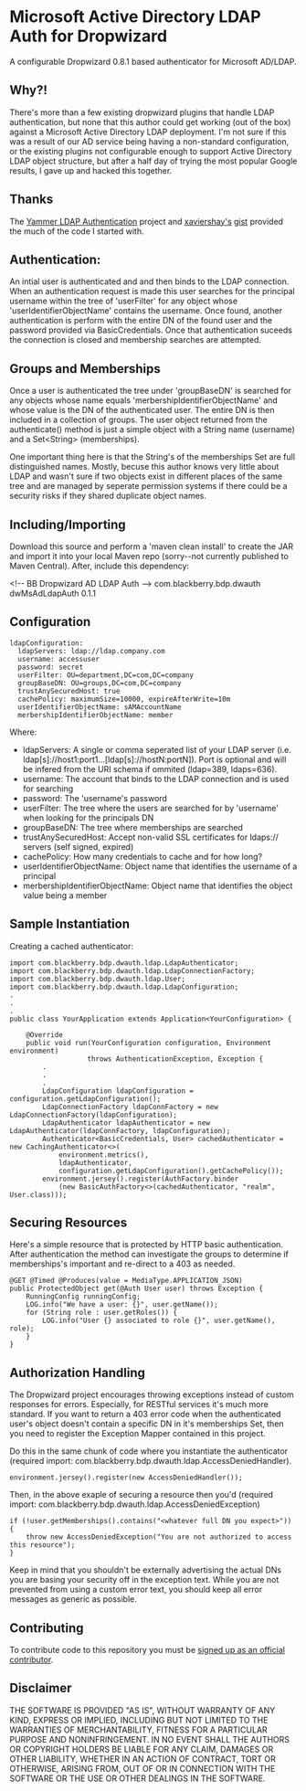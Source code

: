 # Microsoft Active Directory LDAP Auth for Dropwizard

A configurable Dropwizard 0.8.1 based authenticator for Microsoft AD/LDAP.

## Why?!

There's more than a few existing dropwizard plugins that handle LDAP authentication, but none that this author could get working (out of the box) against a Microsoft Active Directory LDAP deployment.  I'm not sure if this was a result of our AD service being having a non-standard configuration, or the existing plugins not configurable enough to support Active Directory LDAP object structure, but after a half day of trying the most popular Google results, I gave up and hacked this together.

## Thanks

The [Yammer LDAP Authentication](https://github.com/yammer/dropwizard-auth-ldap) project and [xaviershay's](https://github.com/xaviershay) [gist](https://gist.github.com/xaviershay/3167835) provided the much of the code I started with.

## Authentication:

An intial user is authenticated and and then binds to the LDAP connection.  When an authentication request is made this user searches for the principal username within the tree of 'userFilter' for any object whose 'userIdentifierObjectName' contains the username.  Once found, another authentication is perform with the entire DN of the found user and the password provided via BasicCredentials.  Once that authentication suceeds the connection is closed and membership searches are attempted.

## Groups and Memberships

Once a user is authenticated the tree under 'groupBaseDN' is searched for any objects whose name equals 'merbershipIdentifierObjectName' and whose value is the DN of the authenticated user.  The entire DN is then included in a collection of groups.  The user object returned from the authenticate() method is just a simple object with a String name (username) and a Set&lt;String&gt; (memberships).  

One important thing here is that the String's of the memberships Set are full distinguished names.  Mostly, becuse this author knows very little about LDAP and wasn't sure if two objects exist in different places of the same tree and are managed by seperate permission systems if there could be a security risks if they shared duplicate object names.

## Including/Importing

Download this source and perform a 'maven clean install' to create the JAR and import it into your local Maven repo (sorry--not currently published to Maven Central).  After, include this dependency:

&lt;!-- BB Dropwizard AD LDAP Auth --&gt;
<dependency>
	<groupId>com.blackberry.bdp.dwauth</groupId>
	<artifactId>dwMsAdLdapAuth</artifactId>
	<version>0.1.1</version>
</dependency>

## Configuration

```
ldapConfiguration:
  ldapServers: ldap://ldap.company.com
  username: accessuser
  password: secret
  userFilter: OU=department,DC=com,DC=company
  groupBaseDN: OU=groups,DC=com,DC=company
  trustAnySecuredHost: true
  cachePolicy: maximumSize=10000, expireAfterWrite=10m
  userIdentifierObjectName: sAMAccountName
  merbershipIdentifierObjectName: member
```
Where:

* ldapServers: A single or comma seperated list of your LDAP server (i.e. ldap[s]://host1:port1...[ldap[s]://hostN:portN]).  Port is optional and will be infered from the URI schema if ommited (ldap=389, ldaps=636). 
* username: The account that binds to the LDAP connection and is used for searching 
* password: The 'username's password 
* userFilter: The tree where the users are searched for by 'username' when looking for the principals DN
* groupBaseDN: The tree where memberships are searched
* trustAnySecuredHost: Accept non-valid SSL certificates for ldaps:// servers (self signed, expired)
* cachePolicy: How many credentials to cache and for how long?
* userIdentifierObjectName: Object name that identifies the username of a principal
* merbershipIdentifierObjectName: Object name that identifies the object value being a member

## Sample Instantiation

Creating a cached authenticator:

```
import com.blackberry.bdp.dwauth.ldap.LdapAuthenticator;
import com.blackberry.bdp.dwauth.ldap.LdapConnectionFactory;
import com.blackberry.bdp.dwauth.ldap.User;
import com.blackberry.bdp.dwauth.ldap.LdapConfiguration;
.
.
.
public class YourApplication extends Application<YourConfiguration> {

	@Override
	public void run(YourConfiguration configuration, Environment environment) 
	               throws AuthenticationException, Exception {
		.
		.
		.
		LdapConfiguration ldapConfiguration = configuration.getLdapConfiguration();
		LdapConnectionFactory ldapConnFactory = new LdapConnectionFactory(ldapConfiguration);
		LdapAuthenticator ldapAuthenticator = new LdapAuthenticator(ldapConnFactory, ldapConfiguration);		
		Authenticator<BasicCredentials, User> cachedAuthenticator = new CachingAuthenticator<>(
			environment.metrics(),
			ldapAuthenticator,
			configuration.getLdapConfiguration().getCachePolicy());
		environment.jersey().register(AuthFactory.binder
			(new BasicAuthFactory<>(cachedAuthenticator, "realm", User.class)));
```

## Securing Resources

Here's a simple resource that is protected by HTTP basic authentication.  After authentication the method can investigate the groups to determine if memberships's important and re-direct to a 403 as needed.

```
@GET @Timed @Produces(value = MediaType.APPLICATION_JSON)
public ProtectedObject get(@Auth User user) throws Exception {
	RunningConfig runningConfig;
	LOG.info("We have a user: {}", user.getName());		
	for (String role : user.getRoles()) {
		LOG.info("User {} associated to role {}", user.getName(), role);
	}
}
```

## Authorization Handling

The Dropwizard project encourages throwing exceptions instead of custom responses for errors.  Especially, for RESTful services it's much more standard.  If you want to return a 403 error code when the authenticated user's object doesn't contain a specific DN in it's memberships Set, then you need to register the Exception Mapper contained in this project.  

Do this in the same chunk of code where you instantiate the authenticator (required import: com.blackberry.bdp.dwauth.ldap.AccessDeniedHandler).
```
environment.jersey().register(new AccessDeniedHandler());
```

Then, in the above exaple of securing a resource then you'd (required import: com.blackberry.bdp.dwauth.ldap.AccessDeniedException)
```
if (!user.getMemberships().contains("<whatever full DN you expect>")) {
	throw new AccessDeniedException("You are not authorized to access this resource");
}
```

Keep in mind that you shouldn't be externally advertising the actual DNs you are basing your security off in the exception text.  While you are not prevented from using a custom error text, you should keep all error messages as generic as possible.  

## Contributing
To contribute code to this repository you must be [signed up as an official contributor](http://blackberry.github.com/howToContribute.html).

## Disclaimer 
THE SOFTWARE IS PROVIDED "AS IS", WITHOUT WARRANTY OF ANY KIND, EXPRESS OR IMPLIED, INCLUDING BUT NOT LIMITED TO THE WARRANTIES OF MERCHANTABILITY, FITNESS FOR A PARTICULAR PURPOSE AND NONINFRINGEMENT. IN NO EVENT SHALL THE AUTHORS OR COPYRIGHT HOLDERS BE LIABLE FOR ANY CLAIM, DAMAGES OR OTHER LIABILITY, WHETHER IN AN ACTION OF CONTRACT, TORT OR OTHERWISE, ARISING FROM, OUT OF OR IN CONNECTION WITH THE SOFTWARE OR THE USE OR OTHER DEALINGS IN THE SOFTWARE.
